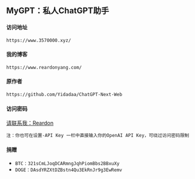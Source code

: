 ## MyGPT：私人ChatGPT助手



#### 访问地址
`https://www.3570000.xyz/`

#### 我的博客
`https://www.reardonyang.com/`

#### 原作者
`https://github.com/Yidadaa/ChatGPT-Next-Web`

#### 访问密码
[请联系我：Reardon](https://twitter.com/ReardonYang)

`注：你也可在设置-API Key 一栏中直接输入你的OpenAI API Key，可绕过访问密码限制`

#### 捐赠
* `BTC：321sCmLJoqDCARmngJqhPiomBbs2BBxuXy`
* `DOGE：DAsdYRZXtDZBstn4Qu3EkRnJr9g3EwRemv`
